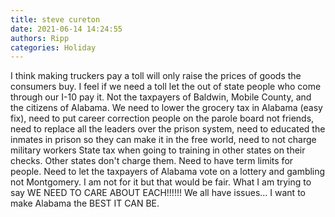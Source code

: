 ```yaml
---
title: steve cureton
date: 2021-06-14 14:24:55
authors: Ripp
categories: Holiday
---
```


 I think making truckers pay a toll will only raise the prices of goods the consumers buy. I feel if we need a toll let the out of state people who come through our I-10 pay it. Not the taxpayers of Baldwin, Mobile County, and the citizens of Alabama. We need to lower the grocery tax in Alabama (easy fix), need to put career correction people on the parole board not friends, need to replace all the leaders over the prison system, need to educated the inmates in prison so they can make it in the free world, need to not charge military workers State tax when going to training in other states on their checks. Other states don't charge them. Need to have term limits for people. Need to let the taxpayers of Alabama vote on a lottery and gambling not Montgomery.  I am not for it but that would be fair. What I am trying to say WE NEED TO CARE ABOUT EACH!!!!!! We all have issues... I want to make Alabama the BEST IT CAN BE.